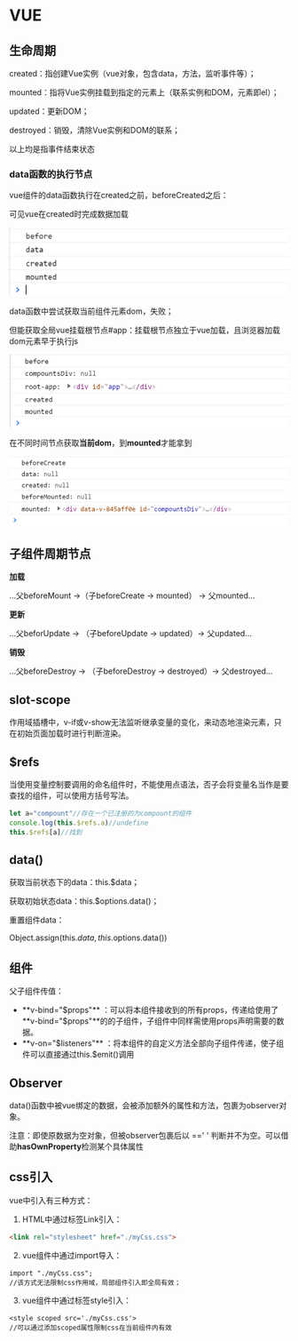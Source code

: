 # VUE

## 生命周期

created：指创建Vue实例（vue对象，包含data，方法，监听事件等）；

mounted：指将Vue实例挂载到指定的元素上（联系实例和DOM，元素即el）；

updated：更新DOM；

destroyed：销毁，清除Vue实例和DOM的联系；

以上均是指事件结束状态

### data函数的执行节点

vue组件的data函数执行在created之前，beforeCreated之后：

可见vue在created时完成数据加载

![js-1.1 2021-07-17](https://github.com/For-JHao/For-JHao.github.io/blob/main/myNote/note/learningNotes/img/js/1.1%202021-07-17.png?raw=true)

data函数中尝试获取当前组件元素dom，失败；

但能获取全局vue挂载根节点#app：挂载根节点独立于vue加载，且浏览器加载dom元素早于执行js

![js-1.2 2021-07-17](https://github.com/For-JHao/For-JHao.github.io/blob/main/myNote/note/learningNotes/img/js/1.2%202021-07-17.png?raw=true)

在不同时间节点获取**当前dom**，到**mounted**才能拿到

![1.3](https://github.com/For-JHao/For-JHao.github.io/blob/main/myNote/note/learningNotes/img/js/1.3%202021-07-17.png?raw=true)

## 子组件周期节点

**加载**

...父beforeMount ->（子beforeCreate -> mounted） -> 父mounted...

**更新**

...父beforUpdate -> （子beforeUpdate -> updated）-> 父updated...

**销毁**

...父beforeDestroy -> （子beforeDestroy -> destroyed）-> 父destroyed...

## slot-scope

作用域插槽中，v-if或v-show无法监听继承变量的变化，来动态地渲染元素，只在初始页面加载时进行判断渲染。

## $refs

当使用变量控制要调用的命名组件时，不能使用点语法，否子会将变量名当作是要查找的组件，可以使用方括号写法。

```javascript
let a="compount"//存在一个已注册的为compount的组件
console.log(this.$refs.a)//undefine
this.$refs[a]//找到
```

## data()

获取当前状态下的data：this.$data；

获取初始状态data：this.$options.data()；

重置组件data：

Object.assign(this.$data, this.$options.data())

## 组件

父子组件传值：

- **v-bind="$props"** ：可以将本组件接收到的所有props，传递给使用了**v-bind="$props"**的的子组件，子组件中同样需使用props声明需要的数据。
- **v-on="$listeners"** ：将本组件的自定义方法全部向子组件传递，使子组件可以直接通过this.$emit()调用

## Observer

data()函数中被vue绑定的数据，会被添加额外的属性和方法，包裹为observer对象。

注意：即使原数据为空对象，但被observer包裹后以 =='  ' 判断并不为空。可以借助**hasOwnProperty**检测某个具体属性

## css引入

vue中引入有三种方式：

1. HTML中通过标签Link引入：

```html
<link rel="stylesheet" href="./myCss.css">
```

2. vue组件中通过import导入：

```vue
import "./myCss.css";
//该方式无法限制css作用域，局部组件引入即全局有效；
```

3. vue组件中通过标签style引入：

```vue
<style scoped src='./myCss.css'>
//可以通过添加scoped属性限制css在当前组件内有效
```
